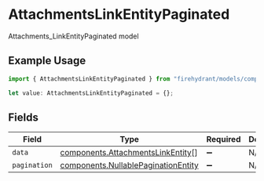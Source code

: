 # AttachmentsLinkEntityPaginated

Attachments_LinkEntityPaginated model

## Example Usage

```typescript
import { AttachmentsLinkEntityPaginated } from "firehydrant/models/components";

let value: AttachmentsLinkEntityPaginated = {};
```

## Fields

| Field                                                                                      | Type                                                                                       | Required                                                                                   | Description                                                                                |
| ------------------------------------------------------------------------------------------ | ------------------------------------------------------------------------------------------ | ------------------------------------------------------------------------------------------ | ------------------------------------------------------------------------------------------ |
| `data`                                                                                     | [components.AttachmentsLinkEntity](../../models/components/attachmentslinkentity.md)[]     | :heavy_minus_sign:                                                                         | N/A                                                                                        |
| `pagination`                                                                               | [components.NullablePaginationEntity](../../models/components/nullablepaginationentity.md) | :heavy_minus_sign:                                                                         | N/A                                                                                        |